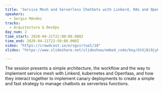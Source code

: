 ```yaml
---
title: 'Service Mesh and Serverless Chatbots with Linkerd, K8s and OpenFaaS'
speakers:
  - Sergio Méndez
tracks:
  - Arquitectura & DevOps
day_num: 2
time_start: 2020-04-21T22:00:00.000Z
time_end: 2020-04-21T22:50:00.000Z
video: "https://crowdcast.io/e/sgvirtual/18"
slides: "https://www.slideshare.net/slideshow/embed_code/key/GtXj8i9jyPgL5l"

---
```


The session presents a simple architecture, the workflow and the way to implement service mesh with Linkerd, kubernetes and Openfaas, and how they interact together to implement canary deployments to create a simple and fast strategy to manage chatbots as serverless functions.
